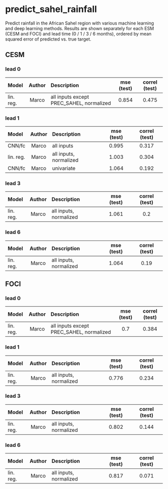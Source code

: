 # predict_sahel_rainfall
Predict rainfall in the African Sahel region with various machine learning and deep learning methods.
Results are shown separately for each ESM (CESM and FOCI) and lead time (0 / 1 / 3 / 6 months), ordered by mean squared error of predicted vs. true target.

## CESM

### lead 0

| Model       | Author | Description | mse (test)   | correl (test) |
| :---        | :---:  |    :---    |    :---:      |    :---:      |
| lin. reg.   | Marco  | all inputs except PREC_SAHEL, normalized | 0.854   | 0.475   |

### lead 1

| Model       | Author | Description | mse (test)   | correl (test) |
| :---        | :---:  |    :---    |    :---:      |    :---:      |
| CNN/fc   | Marco  | all inputs | 0.995   | 0.317   |
| lin. reg.   | Marco  | all inputs, normalized | 1.003   | 0.304   |
| CNN/fc   | Marco  | univariate | 1.064   | 0.192   |

### lead 3

| Model       | Author | Description | mse (test)   | correl (test) |
| :---        | :---:  |    :---    |    :---:      |    :---:      |
| lin. reg.   | Marco  | all inputs, normalized | 1.061   | 0.2   |

### lead 6

| Model       | Author | Description | mse (test)   | correl (test) |
| :---        | :---:  |    :---    |    :---:      |    :---:      |
| lin. reg.   | Marco  | all inputs, normalized | 1.064   | 0.19   |


## FOCI

### lead 0

| Model       | Author | Description | mse (test)   | correl (test) |
| :---        | :---:  |    :---    |    :---:      |    :---:      |
| lin. reg.   | Marco  | all inputs except PREC_SAHEL, normalized | 0.7   | 0.384   |

### lead 1

| Model       | Author | Description | mse (test)   | correl (test) |
| :---        | :---:  |    :---    |    :---:      |    :---:      |
| lin. reg.   | Marco  | all inputs, normalized | 0.776   | 0.234   |

### lead 3

| Model       | Author | Description | mse (test)   | correl (test) |
| :---        | :---:  |    :---    |    :---:      |    :---:      |
| lin. reg.   | Marco  | all inputs, normalized | 0.802   | 0.144   |

### lead 6

| Model       | Author | Description | mse (test)   | correl (test) |
| :---        | :---:  |    :---    |    :---:      |    :---:      |
| lin. reg.   | Marco  | all inputs, normalized | 0.817   | 0.071   |

